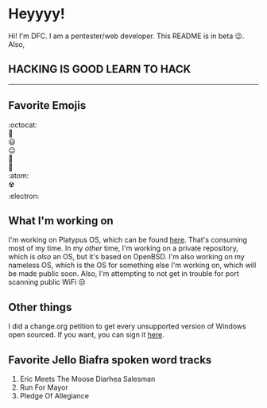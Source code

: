 # Heyyyy!
Hi! I'm DFC. I am a pentester/web developer. This README is in beta :wink:. Also,
## HACKING IS GOOD LEARN TO HACK
***
## Favorite Emojis
:octocat:
<br>
:potato:
<br>
:smiley:
<br>
:wink:
<br>
:chicken:
<br>
:egg:
<br>
:atom:
<br>
:radioactive:
<br>
:electron:
## What I'm working on
I'm working on Platypus OS, which can be found [here](https://github.com/Platypus-Tech/platypus-os-desktop-pre-alpha). That's consuming most of my time. In my _other_ time, I'm working on a private repository, which is _also_ an OS, but it's based on OpenBSD. I'm also working on my nameless OS, which is the OS for something else I'm working on, which will be made public soon. Also, I'm attempting to not get in trouble for port scanning public WiFi :unamused:
## Other things
I did a change.org petition to get every unsupported version of Windows open sourced. If you want, you can sign it [here](http://chng.it/69dpmYFQ5s).
## Favorite Jello Biafra spoken word tracks
1. Eric Meets The Moose Diarhea Salesman
2. Run For Mayor
3. Pledge Of Allegiance
